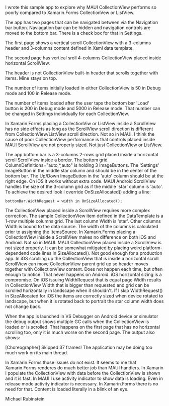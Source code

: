 I wrote this sample app to explore why MAUI CollectionView performs so poorly compared to Xamarin.Forms CollectionVew or ListView.

The app has two pages that can be navigated between via the Navigation bar button. Naviagation bar can be hidden and navigation controls are moved to the bottom bar. There is a check box for that in Settings.

The first page shows a vertical scroll CollectionView with a 3-columns header and 3-columns content defined in Xaml data template.

The second page has vertical sroll 4-columns CollectionView placed inside horizontal ScrollView.

The header is not CollectionView built-in header that scrolls together with items. Mine stays on top.

The number of items initially loaded in either CollectionView is 50 in Debug mode and 100 in Release mode.

The number of items loaded after the user taps the bottom bar 'Load' button is 200 in Debug mode and 5000 in Release mode. That number can be changed in Settings individually for each CollectionView.

In Xamarin.Forms placing a CollectionViw or ListView inside a ScrollView has no side effects as long as the ScrollView scroll direction is different from CollectionView/ListView scroll direction.
Not so in MAUI. I think the cause of poor CollectionView performance is that controls placed inside MAUI ScrollView are not properly sized. Not just CollectionView or ListView.

The app bottom bar is a 3-columns 2-rows grid placed inside a horizontal scroll ScrollView inside a border. 
The bottom grid ColumnDefinitions="auto,*,auto" is holding 3 ImageButtons. The 'Settings' ImageButton in the middle star column and should be in the center of the bottom bar. The Up/Down ImageButton in the 'auto' column should be at the right edge. On iOS it works without extra code. MAUI Android ScrollView  handles the size of the 3-column grid as if the middle 'star' column is 'auto'. To achieve the desired look I override OnSizeAllocated() adding a line:

	bottomBar.WidthRequest = width in OnSizeAllocated();

The CollectionView placed inside a ScrollView requires more complex correction. 
The sample CollectionView item defined in the DataTemplate is a 1-row multiple columns grid. The last column Width is 'star'. Other columns Width is bound to the data source. The width of the columns is calculated prior to assigning the ItemsSource. In Xamarin.Forms placing a CollectionView iniside a ScrollView makes no difference on both iOS and Android. Not so in MAUI. MAUI CollectionView placed inside a ScrollView is not sized properly. It can be somewhat mitigated by placing weird platform-dependend code lines in SizeAllocated(). Not good enough for a production app. In iOS scrolling up the CollectionView that is inside a horizontal scroll ScrollView can move CollectionView parent grid up so header moves together with CollectionView content. Does not happen each time, but often enough to notice. That never happens on Android. iOS horizontal sizing is a compromise. On iOS issuing WidthRequest that is equal page Width results in CollectionView Width that is bigger than requested and grid can be scrolled horizontally in landscape when it shouldn't. If I skip WidthRequest() in SizeAllocated for iOS the items are correctly sized when device rotated to landscape, but when it is rotated back to portrait the star column width does not change back.

When the app is launched in VS Debugger on Android device or simulator the debug output shows multiple GC calls when the CollectionView is loaded or is scrolled. That happens on the first page that has no horizontal scrolling too, only it is much worse on the second page. The output also shows:

[Choreographer] Skipped 37 frames!  The application may be doing too much work on its main thread.

In Xamarin.Forms those issues do not exist. It seems to me that Xamarin.Forms renderes do much better job than MAUI handlers. In Xamarin I populate the CollectionView with data before the CollectionView is shown and it is fast. In MAUI I use activity indicator to show data is loading. Even in release mode activity indicator is necessary. In Xamarin.Forms there is no need for that. Content is loaded literally in a blink of an eye. 
 

Michael Rubinstein 
